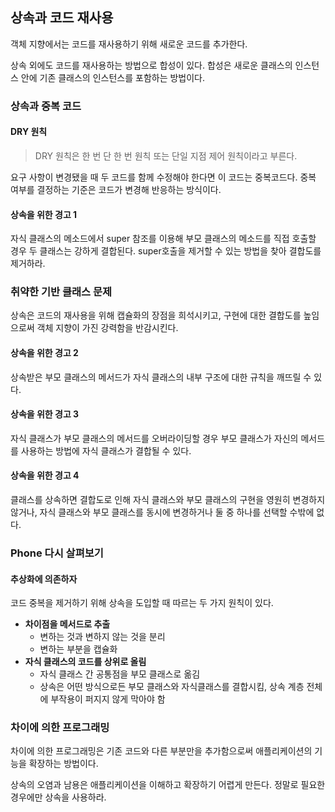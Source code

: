 ## 상속과 코드 재사용

객체 지향에서는 코드를 재사용하기 위해 새로운 코드를 추가한다.

상속 외에도 코드를 재사용하는 방법으로 합성이 있다. 합성은 새로운 클래스의 인스턴스 안에 기존 클래스의 인스턴스를 포함하는 방법이다.

### 상속과 중복 코드

#### DRY 원칙

> DRY 원칙은 한 번 단 한 번 원칙 또는 단일 지점 제어 원칙이라고 부른다.

요구 사항이 변경됐을 때 두 코드를 함께 수정해야 한다면 이 코드는 중복코드다. 중복 여부를 결정하는 기준은 코드가 변경해 반응하는 방식이다.

#### 상속을 위한 경고 1

자식 클래스의 메소드에서 super 참조를 이용해 부모 클래스의 메소드를 직접 호출할 경우 두 클래스는 강하게 결합된다. super호출을 제거할 수 있는 방법을 찾아 결합도를 제거하라.

### 취약한 기반 클래스 문제

상속은 코드의 재사용을 위해 캡슐화의 장점을 희석시키고, 구현에 대한 결합도를 높임으로써 객체 지향이 가진 강력함을 반감시킨다.

#### 상속을 위한 경고 2

상속받은 부모 클래스의 메서드가 자식 클래스의 내부 구조에 대한 규칙을 깨뜨릴 수 있다.

#### 상속을 위한 경고 3

자식 클래스가 부모 클래스의 메서드를 오버라이딩할 경우 부모 클래스가 자신의 메서드를 사용하는 방법에 자식 클래스가 결합될 수 있다.

#### 상속을 위한 경고 4

클래스를 상속하면 결합도로 인해 자식 클래스와 부모 클래스의 구현을 영원히 변경하지 않거나, 자식 클래스와 부모 클래스를 동시에 변경하거나 둘 중 하나를 선택할 수밖에 없다.

### Phone 다시 살펴보기

#### 추상화에 의존하자

코드 중복을 제거하기 위해 상속을 도입할 때 따르는 두 가지 원칙이 있다.

- **차이점을 메서드로 추출**
  - 변하는 것과 변하지 않는 것을 분리
  - 변하는 부분을 캡슐화
- **자식 클래스의 코드를 상위로 올림**
  - 자식 클래스 간 공통점을 부모 클래스로 옮김
  - 상속은 어떤 방식으로든 부모 클래스와 자식클래스를 결합시킴, 상속 계층 전체에 부작용이 퍼지지 않게 막아야 함

### 차이에 의한 프로그래밍

차이에 의한 프로그래밍은 기존 코드와 다른 부분만을 추가함으로써 애플리케이션의 기능을 확장하는 방법이다.

상속의 오염과 남용은 애플리케이션을 이해하고 확장하기 어렵게 만든다. 정말로 필요한 경우에만 상속을 사용하라.
